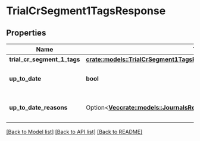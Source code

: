 # TrialCrSegment1TagsResponse

## Properties

Name | Type | Description | Notes
------------ | ------------- | ------------- | -------------
**trial_cr_segment_1_tags** | [**crate::models::TrialCrSegment1TagsResponseTrialCrSegment1Tags**](trialCrSegment_1TagsResponse_trial_cr_segment_1_tags.md) |  | 
**up_to_date** | **bool** | 集計結果が最新かどうか | 
**up_to_date_reasons** | Option<[**Vec<crate::models::JournalsResponseJournalsUpToDateReasonsInner>**](journalsResponse_journals_up_to_date_reasons_inner.md)> | 集計が最新でない場合の要因情報 | [optional]

[[Back to Model list]](../README.md#documentation-for-models) [[Back to API list]](../README.md#documentation-for-api-endpoints) [[Back to README]](../README.md)


